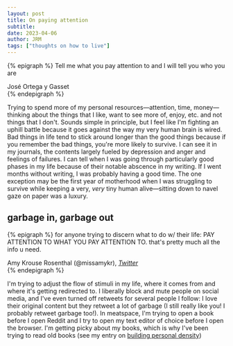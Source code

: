 ```yaml
---
layout: post
title: On paying attention
subtitle: 
date: 2023-04-06
author: JRM
tags: ["thoughts on how to live"]
---
```

{% epigraph %}
Tell me what you pay attention to and I will tell you who you are
<footer>José Ortega y Gasset</footer>
{% endepigraph %}

Trying to spend more of my personal resources—attention, time, money—thinking about the things that I like, want to see more of, enjoy, etc. and not things that I don't. Sounds simple in principle, but I feel like I'm fighting an uphill battle because it goes against the way my very human brain is wired. Bad things in life tend to stick around longer than the good things because if you remember the bad things, you're more likely to survive. I can see it in my journals, the contents largely fueled by depression and anger and feelings of failures. I can tell when I was going through particularly good phases in my life because of their notable abscence in my writing. If I went months without writing, I was probably having a good time. The one exception may be the first year of motherhood when I was struggling to survive while keeping a very, _very_ tiny human alive—sitting down to navel gaze on paper was a luxury.

## garbage in, garbage out

{% epigraph %}
for anyone trying to discern what to do w/ their life: PAY ATTENTION TO WHAT YOU PAY ATTENTION TO. that's pretty much all the info u need.
<footer>Amy Krouse Rosenthal (@missamykr), <cite><a href="https://twitter.com/missamykr/status/312564535242395648">Twitter</a></cite></footer>
{% endepigraph %}

I'm trying to adjust the flow of stimuli in my life, where it comes from and where it's getting redirected to. I liberally block and mute people on social media, and I've even turned off retweets for several people I follow: I love their original content but they retweet a lot of garbage (I still really like you! I probably retweet garbage too!). In meatspace, I'm trying to open a book before I open Reddit and I try to open my text editor of choice before I open the browser. I'm getting picky about my books, which is why I've been trying to read old books (see my entry on [building personal density](https://diewunderkammer.co/blog/building-personal-density))